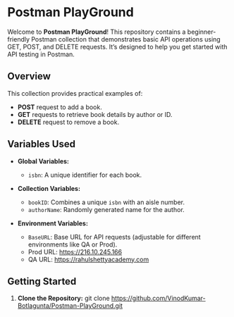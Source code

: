 # Postman PlayGround

Welcome to **Postman PlayGround**! This repository contains a beginner-friendly Postman collection that demonstrates basic API operations using GET, POST, and DELETE requests. It’s designed to help you get started with API testing in Postman.

## Overview

This collection provides practical examples of:

- **POST** request to add a book.
- **GET** requests to retrieve book details by author or ID.
- **DELETE** request to remove a book.

## Variables Used

- **Global Variables:**
  - `isbn`: A unique identifier for each book.
  
- **Collection Variables:**
  - `bookID`: Combines a unique `isbn` with an aisle number.
  - `authorName`: Randomly generated name for the author.
  
- **Environment Variables:**
  - `BaseURL`: Base URL for API requests (adjustable for different environments like QA or Prod).
  - Prod URL: https://216.10.245.166
  - QA URL: https://rahulshettyacademy.com

## Getting Started

1. **Clone the Repository:**
   git clone https://github.com/VinodKumar-Botlagunta/Postman-PlayGround.git
